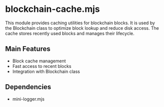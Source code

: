 # blockchain-cache.mjs

This module provides caching utilities for blockchain blocks. It is used by the Blockchain class to optimize block lookup and reduce disk access. The cache stores recently used blocks and manages their lifecycle.

## Main Features
- Block cache management
- Fast access to recent blocks
- Integration with Blockchain class

## Dependencies
- mini-logger.mjs
